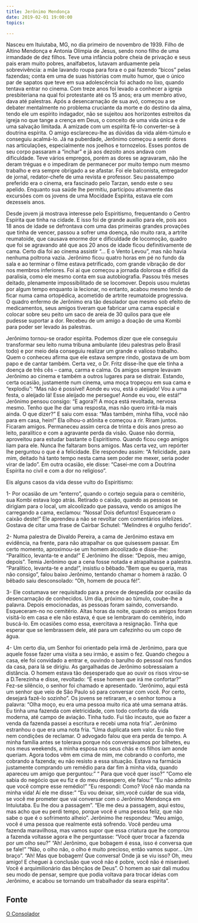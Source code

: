 ```yaml
---
title: Jerônimo Mendonça
date: 2019-02-01 19:00:00
topics: 

---
```



Nasceu em Ituiutaba, MG, no dia primeiro de novembro de 1939. Filho de Altino
Mendonça e Antonia Olímpia de Jesus, sendo nono filho de uma irmandade de dez
filhos. Teve uma infância pobre cheia de privação e seus pais eram muito pobres,
analfabetos, lutavam arduamente pela sobrevivência: a mãe lavando roupa para
fora e o pai fazendo “bicos” pelas fazendas; conta em uma de suas histórias com
muito humor, que o único par de sapatos que teve em sua adolescência foi achado
no lixo, quando tentava entrar no cinema. Com treze anos foi levado a conhecer a
igreja presbiteriana na qual foi protestante até os 15 anos; era um membro
ativo, dava até palestras. Após a desencarnação de sua avó, começou a se debater
mentalmente no problema cruciante da morte e do destino da alma, tendo ele um
espírito indagador, não se sujeitou aos horizontes estreitos da igreja no que
tange a crença em Deus, o conceito de uma vida única e de uma salvação limitada.
A amizade com um espírita fê-lo converter-se à doutrina espírita. O amigo
esclareceu-lhe as dúvidas da vida além-túmulo e conseguiu acalmá-lo. Já na
puberdade, Jerônimo começou a sentir dores nas articulações, especialmente nos
joelhos e tornozelos. Esses pontos de seu corpo passaram a “inchar” e já aos
dezoito anos andava com dificuldade. Teve vários empregos, porém as dores se
agravaram, não lhe deram tréguas e o impediram de permanecer por muito tempo num
mesmo trabalho e era sempre obrigado a se afastar. Foi ele balconista,
entregador de jornal, redator-chefe de uma revista e professor. Seu passatempo
preferido era o cinema, era fascinado pelo Tarzan, sendo este o seu apelido.
Enquanto sua saúde lhe permitiu, participou ativamente das excursões com os
jovens de uma Mocidade Espírita, estava ele com dezesseis anos.

Desde jovem já mostrava interesse pelo Espiritismo, frequentando o Centro
Espírita que tinha na cidade. E isso foi de grande auxílio para ele, pois aos 18
anos de idade se defrontava com uma das primeiras grandes provações que tinha de
vencer, passou a sofrer uma doença, não muito rara, a artrite reumatoide, que
causava enorme dor e dificuldade de locomoção, quadro que foi se agravando até
que aos 20 anos de idade ficou definitivamente de cama. Certo dia foi ao cinema
assistir “... E o Vento Levou”, mas não havia nenhuma poltrona vazia. Jerônimo
ficou quatro horas em pé no fundo da sala e ao terminar o filme estava
petrificado, com grande vibração de dor nos membros inferiores. Foi aí que
começou a jornada dolorosa e difícil da paralisia, como ele mesmo conta em sua
autobiografia. Passou três meses deitado, plenamente impossibilitado de se
locomover. Depois usou muletas por algum tempo enquanto ia lecionar, no entanto,
acabou mesmo tendo de ficar numa cama ortopédica, acometido de artrite
reumatoide progressiva. O quadro enfermo de Jerônimo era tão desolador que mesmo
sob efeito de medicamentos, seus amigos tiveram que fabricar uma cama especial e
colocar sobre seu peito um saco de areia de 30 quilos para que ele pudesse
suportar a dor. Recebeu de um amigo a doação de uma Kombi para poder ser levado
às palestras.

Jerônimo tornou-se orador espírita. Podemos dizer que ele conseguiu transformar
seu leito numa tribuna ambulante (deu palestras pelo Brasil todo) e por meio
dela conseguiu realizar um grande e valioso trabalho. Quem o conheceu afirma que
ele estava sempre rindo, gostava de um bom papo e de cantar também. Certa vez, o
Dr. Fritz disse-lhe que ele tinha a doença de três cês – cama, carma e calma. Os
amigos sempre levavam Jerônimo ao cinema e também a outros lugares para se
distrair. Estando, certa ocasião, justamente num cinema, uma moça tropeçou em
sua cama e “explodiu”: “Mas não é possível! Aonde eu vou, está o aleijado! Vou a
uma festa, o aleijado lá! Esse aleijado me persegue! Aonde eu vou, ele está!”
Jerônimo pensou consigo: “E agora?! A moça está revoltada, nervosa mesmo. Tenho
que lhe dar uma resposta, mas não quero irritá-la mais ainda. O que dizer?” E
saiu com essa: “Mas também, minha filha, você não para em casa, hein!” Ela
olhou-o atônita e começou a rir. Riram juntos. Ficaram amigos. Permaneceu assim
cerca de trinta e dois anos preso ao leito, paralítico e com a agravante perda
da visão. Quase não dormia, aproveitou para estudar bastante o Espiritismo.
Quando ficou cego amigos liam para ele. Nunca lhe faltaram bons amigos. Mas
certa vez, um repórter lhe perguntou o que é a felicidade. Ele respondeu assim:
“A felicidade, para mim, deitado há tanto tempo nesta cama sem poder me mexer,
seria poder virar de lado”. Em outra ocasião, ele disse: “Casei-me com a
Doutrina Espírita no civil e com a dor no religioso”.

Eis alguns casos da vida desse vulto do Espiritismo:

1- Por ocasião de um “enterro”, quando o cortejo seguia para o cemitério, sua
Kombi estava logo atrás. Retirado o caixão, quando as pessoas se dirigiam para o
local, um alcoolizado que passava, vendo os amigos lhe carregando a cama,
exclamou: “Nossa! Dois defuntos! Esqueceram o caixão deste!” Ele aprendeu a não
se revoltar com comentários infelizes. Gostava de citar uma frase de Cairbar
Schutel: “Melindres é orgulho ferido”.

2- Numa palestra de Divaldo Pereira, a cama de Jerônimo estava em evidência, na
frente, para não atrapalhar os que quisessem passar. Em certo momento,
aproximou-se um homem alcoolizado e disse-lhe: “Paralítico, levanta-te e anda!”
E Jerônimo lhe disse: “Depois, meu amigo, depois”. Temia Jerônimo que a cena
fosse notada e atrapalhasse a palestra. “Paralítico, levanta-te e anda!”,
insistiu o bêbado.“Bem que eu queria, mas não consigo”, falou baixo Jerônimo,
tentando chamar o homem à razão. O bêbado saiu desconsolado: “Oh, homem de pouca
fé!”.

3- Ele costumava ser requisitado para a prece de despedida por ocasião da
desencarnação de conhecidos. Um dia, próximo ao túmulo, coube-lhe a palavra.
Depois emocionadas, as pessoas foram saindo, conversando. Esqueceram-no no
cemitério. Altas horas da noite, quando os amigos foram visitá-lo em casa e ele
não estava, é que se lembraram do cemitério, indo buscá-lo. Em ocasiões como
essa, exercitava a resignação. Tinha que esperar que se lembrassem dele, até
para um cafezinho ou um copo de água.

4- Um certo dia, um Senhor foi orientado pela irmã de Jerônimo, para que aquele
fosse fazer uma visita a seu irmão, e assim o fez. Quando chegou a casa, ele foi
convidado a entrar e, ouvindo o barulho do pessoal nos fundos da casa, para lá
se dirigiu. As gargalhadas de Jerônimo sobressaíam a distância. O homem estava
tão desesperado que ao ouvir os risos virou-se a D.Terezinha e disse, revoltado:
“É esse homem que irá me confortar?” Fez-se silêncio, o senhor foi chamado e
apresentado. “Jerônimo, aqui está um senhor que veio de São Paulo só para
conversar com você. Por certo, desejará fazê-lo sozinho”. Os jovens se
retiraram, e o senhor tomou a palavra: “Olha moço, eu era uma pessoa muito rica
até uma semana atrás. Eu tinha uma fazenda com eletricidade, com todo conforto
da vida moderna, até campo de aviação. Tinha tudo. Fui tão incauto, que ao fazer
a venda da fazenda passei a escritura e recebi uma nota fria”. Jerônimo
estranhou o que era uma nota fria. “Uma duplicata sem valor. Eu não tive nem
condições de reclamar. O advogado falou que era perda de tempo. A minha família
antes se tolerava porque nós conversávamos por bilhetes, eu nos meus weekends, a
minha esposa nos seus chás e os filhos iam aonde queriam. Agora todos vêm em
cima de mim, me cobrando o conforto, me cobrando a fazenda; eu não resisto a
essa situação. Estava na farmácia justamente comprando um remédio para dar fim à
minha vida, quando apareceu um amigo que perguntou:” “ Para que você quer isso?”
“Como ele sabia do negócio que eu fiz e do meu desespero, ele falou:” “Eu não
admito que você compre esse remédio!” “Eu respondi: Como? Você não manda na
minha vida! Aí ele me disse:” “Eu vou deixar, sim,você cuidar de sua vida, se
você me prometer que vai conversar com o Jerônimo Mendonça em Intuiutaba. Eu lhe
dou a passagem”. “Ele me deu a passagem, aqui estou, mas acho que eu perdi
tempo, porque você é uma pessoa feliz, que não sabe o que é o sofrimento
alheio”. Jerônimo lhe respondeu: “Meu amigo, você é uma pessoa que realmente
está sofrendo. Você perdeu uma fazenda maravilhosa, mas vamos supor que essa
criatura que lhe comprou a fazenda voltasse agora e lhe perguntasse: “Você quer
trocar a fazenda por um olho seu?” “Ah! Jerônimo, que bobagem é essa, isso é
conversa que se fale!” “Não, o olho não, o olho é muito precioso, então vamos
supor... Um braço”. “Ah! Mas que bobagem! Que conversa! Onde já se viu isso? Oh,
meu amigo! E cheguei à conclusão que você não é pobre, você não é miserável.
Você é arquimilionário das bênçãos de Deus”. O homem ao sair dali mudou seu modo
de pensar, sempre que podia voltava para trocar ideias com Jerônimo, e acabou se
tornando um trabalhador da seara espírita”. 
## Fonte
[O Consolador](http://www.oconsolador.com.br/linkfixo/biografias/jeronimomendonca.html)




